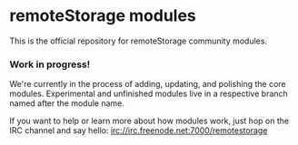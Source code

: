 # remoteStorage modules

This is the official repository for remoteStorage community modules.

### Work in progress!

We're currently in the process of adding, updating, and polishing the core
modules. Experimental and unfinished modules live in a respective branch named
after the module name.

If you want to help or learn more about how modules work, just hop on the IRC
channel and say hello: [irc://irc.freenode.net:7000/remotestorage](irc://irc.freenode.net:7000/remotestorage)
